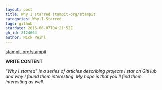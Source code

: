 ```yaml
---
layout: post
title: Why I starred stampit-org/stampit
categories: Why-I-Starred
tags: github
stardate: 2016-06-07T04:21:52Z
gh_id: 8124664
author: Nick Peihl
---
```


[stampit-org/stampit](https://github.com/stampit-org/stampit)

**WRITE CONTENT**

*"Why I starred" is a series of articles describing projects I star on GitHub and why I found them interesting. My hope is that you'll find them interesting as well.*

